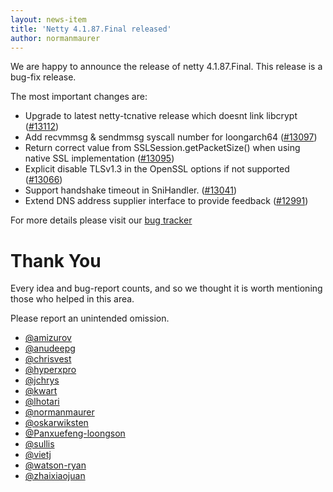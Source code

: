 ```yaml
---
layout: news-item
title: 'Netty 4.1.87.Final released'
author: normanmaurer
---
```


We are happy to announce the release of netty 4.1.87.Final.
This release is a bug-fix release.

The most important changes are:

* Upgrade to latest netty-tcnative release which doesnt link libcrypt ([#13112](https://github.com/netty/netty/pull/13112))
* Add recvmmsg & sendmmsg syscall number for loongarch64 ([#13097](https://github.com/netty/netty/pull/13097))
* Return correct value from SSLSession.getPacketSize() when using native SSL implementation ([#13095](https://github.com/netty/netty/pull/13095))
* Explicit disable TLSv1.3 in the OpenSSL options if not supported ([#13066](https://github.com/netty/netty/pull/13066))
* Support handshake timeout in SniHandler. ([#13041](https://github.com/netty/netty/pull/13041))
* Extend DNS address supplier interface to provide feedback ([#12991](https://github.com/netty/netty/pull/12991))

For more details please visit our [bug tracker](https://github.com/netty/netty/issues?q=milestone%3A4.1.87.Final+is%3Aclosed)

# Thank You

Every idea and bug-report counts, and so we thought it is worth mentioning those who helped in this area.

Please report an unintended omission.

* [@amizurov](https://github.com/amizurov)
* [@anudeepg](https://github.com/anudeepg)
* [@chrisvest](https://github.com/chrisvest)
* [@hyperxpro](https://github.com/hyperxpro)
* [@jchrys](https://github.com/jchrys)
* [@kwart](https://github.com/kwart)
* [@lhotari](https://github.com/lhotari)
* [@normanmaurer](https://github.com/normanmaurer)
* [@oskarwiksten](https://github.com/oskarwiksten)
* [@Panxuefeng-loongson](https://github.com/Panxuefeng-loongson)
* [@sullis](https://github.com/sullis)
* [@vietj](https://github.com/vietj)
* [@watson-ryan](https://github.com/watson-ryan)
* [@zhaixiaojuan](https://github.com/zhaixiaojuan)